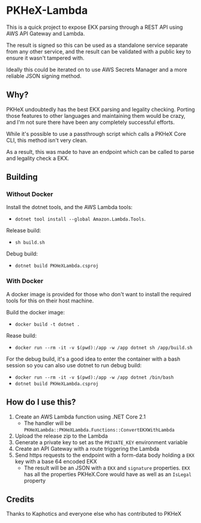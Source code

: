 # PKHeX-Lambda

This is a quick project to expose EKX parsing through a REST API using AWS API Gateway and Lambda.

The result is signed so this can be used as a standalone service separate from any other service, and the result can be validated with a public key to ensure it wasn't tampered with.

Ideally this could be iterated on to use AWS Secrets Manager and a more reliable JSON signing method.

## Why?

PKHeX undoubtedly has the best EKX parsing and legality checking. Porting those features to other languages and maintaining them would be crazy, and I'm not sure there have been any completely successful efforts.

While it's possible to use a passthrough script which calls a PKHeX Core CLI, this method isn't very clean.

As a result, this was made to have an endpoint which can be called to parse and legality check a EKX.

## Building

### Without Docker

Install the dotnet tools, and the AWS Lambda tools:

- `dotnet tool install --global Amazon.Lambda.Tools`.

Release build:

- `sh build.sh`

Debug build:

- `dotnet build PKHeXLambda.csproj`

### With Docker

A docker image is provided for those who don't want to install the required tools for this on their host machine.

Build the docker image:

- `docker build -t dotnet .`

Rease build:

- `docker run --rm -it -v $(pwd):/app -w /app dotnet sh /app/build.sh`

For the debug build, it's a good idea to enter the container with a bash session so you can also use dotnet to run debug build:

- `docker run --rm -it -v $(pwd):/app -w /app dotnet /bin/bash`
- `dotnet build PKHeXLambda.csproj`

## How do I use this?

1. Create an AWS Lambda function using .NET Core 2.1
   - The handler will be `PKHeXLambda::PKHeXLambda.Functions::ConvertEKXWithLambda`
1. Upload the release zip to the Lambda
1. Generate a private key to set as the `PRIVATE_KEY` environment variable
1. Create an API Gateway with a route triggering the Lambda
1. Send https requests to the endpoint with a form-data body holding a `EKX` key with a base 64 encoded EKX
   - The result will be an JSON with a `EKX` and `signature` properties. `EKX` has all the properties PKHeX.Core would have as well as an `IsLegal` property

## Credits

Thanks to Kaphotics and everyone else who has contributed to PKHeX
